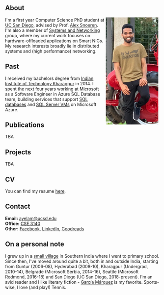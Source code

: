 ## About

<img src="dp3.png" alt="drawing" height="350" style="float:right;margin:0px 5px 5px 5px"/>

I'm a first year Computer Science PhD student at [UC San Diego](https://ucsd.edu/), advised by Prof. [Alex Snoeren](http://cseweb.ucsd.edu/~snoeren/). 
I'm also a member of [Systems and Networking](https://www.sysnet.ucsd.edu/sysnet/) group, where my current work focuses on hardware-offloaded applications on Smart NICs.
My research interests broadly lie in distributed systems and (high performance) networking.


## Past
I received my bachelors degree from [Indian Institute of Technology Kharagpur](http://www.iitkgp.ac.in/) in 2014. I spent the next four years working at Microsoft as a Software Engineer in Azure SQL Database team, 
building services that support [SQL databases](https://azure.microsoft.com/en-us/services/sql-database/) and [SQL Server VMs](https://azure.microsoft.com/en-us/services/virtual-machines/sql-server/) on Microsoft Azure.


## Publications
TBA

## Projects
TBA


## CV
You can find my resume [here](./Resume.pdf).


## Contact
**Email:** ayelam@ucsd.edu  
**Office:** [CSE 3140](http://act.ucsd.edu/maps/?lat=32.88186000000002&lng=-117.23361000000001&t=roadmap&z=19&p=&r=100&v=3&wid=440&q=ebu3b&qr=100)  
**Other:** [Facebook](https://www.facebook.com/AnilKumarYelam), [LinkedIn](https://www.linkedin.com/in/anilkumaryelam/), [Goodreads](https://www.goodreads.com/user/show/33495932-anil-kumar)  


## On a personal note


I grew up in a [small village](https://goo.gl/maps/EgKhvufCn252) in Southern India where I went to primary school. Since then, I've moved around quite a bit, both in and outside India, starting from Guntur (2006-08), 
Hyderabad (2008-10), Kharagpur (Undergrad, 2010-14), Belgrade (Microsoft Serbia, 2014-16), Seattle (Microsoft Redmond, 2016-18) and San Diego (UC San Diego, 2018-present).
I'm an avid reader and I like literary fiction - [García Márquez](https://en.wikipedia.org/wiki/Gabriel_Garc%C3%ADa_M%C3%A1rquez) is my favorite. Sports-wise, I love (and play!) Tennis.
